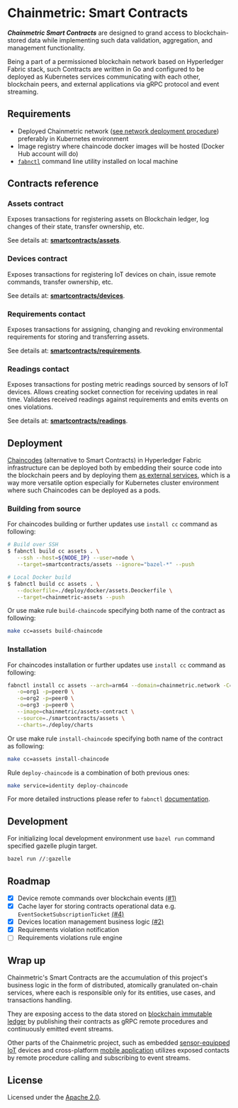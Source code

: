 # Chainmetric: Smart Contracts

_**Chainmetric Smart Contracts**_ are designed to grand access to blockchain-stored data while implementing such data validation, aggregation, and management functionality.

Being a part of a permissioned blockchain network based on Hyperledger Fabric stack,
such Contracts are written in Go and configured to be deployed as Kubernetes services communicating with each other, blockchain peers, and external applications via gRPC protocol and event streaming.

## Requirements

- Deployed Chainmetric network ([see network deployment procedure][network deployment section]) preferably in Kubernetes environment
- Image registry where chaincode docker images will be hosted (Docker Hub account will do)
- [`fabnctl`][fabnctl] command line utility installed on local machine

## Contracts reference

### Assets contract

Exposes transactions for registering assets on Blockchain ledger, log changes of their state, transfer ownership, etc.

See details at: [**smartcontracts/assets**](https://github.com/timoth-y/chainmetric-network/main/smartcontracts/assets).

### Devices contract

Exposes transactions for registering IoT devices on chain, issue remote commands, transfer ownership, etc.

See details at: [**smartcontracts/devices**](https://github.com/timoth-y/chainmetric-network/main/smartcontracts/devices).

### Requirements contact

Exposes transactions for assigning, changing and revoking environmental requirements for storing and transferring assets.

See details at: [**smartcontracts/requirements**](https://github.com/timoth-y/chainmetric-network/main/smartcontracts/requirements).

### Readings contact

Exposes transactions for posting metric readings sourced by sensors of IoT devices.
Allows creating socket connection for receiving updates in real time.
Validates received readings against requirements and emits events on ones violations.

See details at: [**smartcontracts/readings**](https://github.com/timoth-y/chainmetric-network/main/smartcontracts/readings).

## Deployment

[Chaincodes][chaincode] (alternative to Smart Contracts) in Hyperledger Fabric infrastructure can be deployed both by embedding their source code into the blockchain peers and by deploying them [as external services][chaincode as external service], which is a way more versatile option especially for Kubernetes cluster environment where such Chaincodes can be deployed as a pods.

### Building from source

For chaincodes building or further updates use `install cc` command as following:

```bash
# Build over SSH
$ fabnctl build cc assets . \
   --ssh --host=${NODE_IP} --user=node \
   --target=smartcontracts/assets --ignore="bazel-*" --push

# Local Docker build
$ fabnctl build cc assets . \
   --dockerfile=./deploy/docker/assets.Deockerfile \
   --target=chainmetric-assets --push
```

Or use make rule `build-chaincode` specifying both name of the contract as following:

```bash
make cc=assets build-chaincode
```

### Installation

For chaincodes installation or further updates use `install cc` command as following: 

```bash
fabnctl install cc assets --arch=arm64 --domain=chainmetric.network -C=supply-channel \
   -o=org1 -p=peer0 \
   -o=org2 -p=peer0 \
   -o=org3 -p=peer0 \
   --image=chainmetric/assets-contract \
   --source=./smartcontracts/assets \
   --charts=./deploy/charts
```

Or use make rule `install-chaincode` specifying both name of the contract as following:

```bash
make cc=assets install-chaincode
```

Rule `deploy-chaincode` is a combination of both previous ones:
```bash
make service=identity deploy-chaincode
```

For more detailed instructions please refer to `fabnctl` [documentation](https://github.com/timoth-y/fabnctl#deploy-chaincodes).

## Development
For initializing local development environment use `bazel run` command specified gazelle plugin target.

```bash
bazel run //:gazelle
```

## Roadmap

- [x] Device remote commands over blockchain events [(#1)](https://github.com/timoth-y/chainmetric-network/pull/1)
- [x] Cache layer for storing contracts operational data e.g. `EventSocketSubscriptionTicket` [(#4)](https://github.com/timoth-y/chainmetric-network/pull/4)
- [x] Devices location management business logic [(#2)](https://github.com/timoth-y/chainmetric-network/pull/2)
- [x] Requirements violation notification
- [ ] Requirements violations rule engine

## Wrap up

Chainmetric's Smart Contracts are the accumulation of this project's business logic in the form of distributed, atomically granulated on-chain services, where each is responsible only for its entities, use cases, and transactions handling.

They are exposing access to the data stored on [blockchain immutable ledger][chainmetric network repo] by publishing their contracts as gRPC remote procedures and continuously emitted event streams.

Other parts of the Chainmetric project, such as embedded [sensor-equipped IoT][chainmetric sensorsys repo] devices and cross-platform [mobile application][chainmetric app repo] utilizes exposed contacts by remote procedure calling and subscribing to event streams.

## License

Licensed under the [Apache 2.0][license file].



[golang badge]: https://img.shields.io/badge/Code-Golang-informational?style=flat&logo=go&logoColor=white&color=6AD7E5
[lines counter]: https://img.shields.io/tokei/lines/github/timoth-y/chainmetric-contracts?color=teal&label=Lines
[commit activity badge]: https://img.shields.io/github/commit-activity/m/timoth-y/chainmetric-contracts?label=Commit%20activity&color=teal
[blockchain badge]: https://img.shields.io/badge/Blockchain-Hyperledger%20Fabric-informational?style=flat&logo=hyperledger&logoColor=white&labelColor=0A1F1F&color=teal
[kubernetes badge]: https://img.shields.io/badge/Infrastructure-Kubernetes-informational?style=flat&logo=kubernetes&logoColor=white&color=316DE6
[license badge]: https://img.shields.io/badge/License-Apache%202.0-informational?style=flat&color=blue

[this repo]: https://github.com/timoth-y/chainmetric-network
[golang]: https://golang.org
[repo commit activity]: https://github.com/timoth-y/kicksware-api/graphs/commit-activity
[hyperledger fabric url]: https://www.hyperledger.org/use/fabric
[kubernetes url]: https://kubernetes.io
[license url]: https://www.apache.org/licenses/LICENSE-2.0

[fabnctl]: https://github.com/timoth-y/fabnctl

[network deployment section]: https://github.com/timoth-y/chainmetric-network#Deployment
[network.sh script]: https://github.com/timoth-y/chainmetric-network/blob/main/network.sh
[helm]: https://helm.sh

[chaincode]: https://hyperledger-fabric.readthedocs.io/en/release-2.2/glossary.html#smart-contract
[chaincode as external service]: https://hyperledger-fabric.readthedocs.io/en/release-2.2/cc_service.html
[packing chaincode]: https://hyperledger-fabric.readthedocs.io/en/release-2.2/cc_service.html#packaging-chaincode

[chainmetric network repo]: https://github.com/timoth-y/chainmetric-network
[chainmetric sensorsys repo]: https://github.com/timoth-y/chainmetric-sensorsys
[chainmetric app repo]: https://github.com/timoth-y/chainmetric-app

[license file]: https://github.com/timoth-y/chainmetric-network/blob/main/LICENSE
